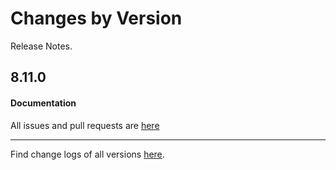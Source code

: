 Changes by Version
==================
Release Notes.

8.11.0
------------------



#### Documentation


All issues and pull requests are [here](https://github.com/apache/skywalking/milestone/130?closed=1)

------------------
Find change logs of all versions [here](changes).
